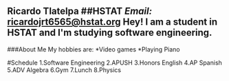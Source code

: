 **Ricardo Tlatelpa** 
 ##HSTAT
 _Email:_ ricardojrt6565@hstat.org
 **Hey! I am a student in HSTAT and I'm studying software engineering.**
 ---
 ###About Me
 My hobbies are:
 *Video games
 *Playing Piano
 
 #Schedule
1.Software Engineering
2.APUSH
3.Honors English
4.AP Spanish
5.ADV Algebra 
6.Gym
7.Lunch
8.Physics